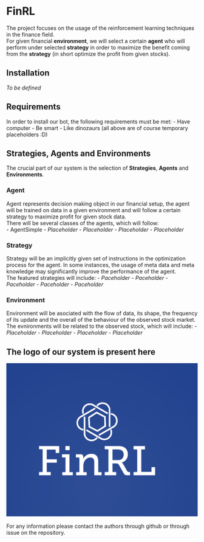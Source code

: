 # FinRL
The project focuses on the usage of the reinforcement learning techniques in the finance field.  
For given financial **environment**, we will select a certain **agent** who will perform under selected **strategy** in order to maximize the benefit coming from the **strategy** (in short optimize the profit from given stocks).

## Installation
*To be defined*

## Requirements
In order to install our bot, the following requirements must be met:
    - Have computer
    - Be smart
    - Like dinozaurs (all above are of course temporary placeholders :D)


## Strategies, Agents and Environments
The crucial part of our system is the selection of **Strategies**, **Agents** and **Environments**.  

### Agent
Agent represents decision making object in our financial setup, the agent will be trained on data in a given environment and will follow a certain strategy to maximize profit for given stock data.  
There will be several classes of the agents, which will follow:  
    - AgentSimple
    - *Placeholder*
    - *Placeholder*
    - *Placeholder*
    - *Placeholder*

### Strategy
Strategy will be an implicitly given set of instructions in the optimization process for the agent. In some instances, the usage of meta data and meta knowledge may significantly improve the performance of the agent.  
The featured strategies will include:
    - *Paceholder*
    - *Paceholder*
    - *Paceholder*
    - *Paceholder*
    - *Paceholder*

### Environment
Environment will be asociated with the flow of data, its shape, the frequency of its update and the overall of the behaviour of the observed stock market.  
The evnironments will be related to the observed stock, which will include:
    - *Placeholder*
    - *Placeholder*
    - *Placeholder*
    - *Placeholder*

## The logo of our system is present here
![FinRL logo](.image_data/logo.PNG "FinRL")


For any information please contact the authors through github or through issue on the repository.

   